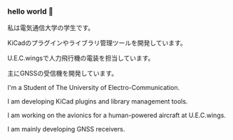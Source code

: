 ### hello world 👋

私は電気通信大学の学生です。

KiCadのプラグインやライブラリ管理ツールを開発しています。

U.E.C.wingsで人力飛行機の電装を担当しています。

主にGNSSの受信機を開発しています。


I'm a Student of The University of Electro-Communication.

I am developing KiCad plugins and library management tools.

I am working on the avionics for a human-powered aircraft at U.E.C.wings.

I am mainly developing GNSS receivers.

<!--
**takuhoTech/takuhoTech** is a ✨ _special_ ✨ repository because its `README.md` (this file) appears on your GitHub profile.

Here are some ideas to get you started:

- 🔭 I’m currently working on ...
- 🌱 I’m currently learning ...
- 👯 I’m looking to collaborate on ...
- 🤔 I’m looking for help with ...
- 💬 Ask me about ...
- 📫 How to reach me: ...
- 😄 Pronouns: ...
- ⚡ Fun fact: ...
-->
